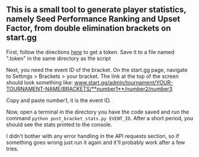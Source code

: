 ## This is a small tool to generate player statistics, namely Seed Performance Ranking and Upset Factor, from double elimination brackets on start.gg

First, follow the directions [here](https://developer.start.gg/docs/authentication) to get a token. Save it to a file named ".token" in the same directory as the script

Next, you need the event ID of the bracket. On the start.gg page, navigate to Settings > Brackets > your bracket. The link at the top of the screen should look something like: www.start.gg/admin/tournament/YOUR-TOURNAMENT-NAME/BRACKETS/**number1**/number2/number3

Copy and paste number1, it is the event ID. 

Now, open a terminal in the directory you have the code saved and run the command `python post_bracket_stats.py EVENT_ID`. After a short period, you should see the stats printed to the console.

I didn't bother with any error handling in the API requests section, so if something goes wrong just run it again and it'll probably work after a few tries. 
